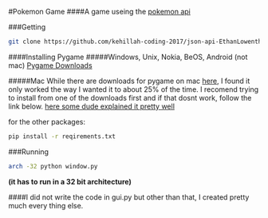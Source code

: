 #Pokemon Game
####A game useing the [pokemon api](http://pokeapi.co/)

###Getting
```sh
git clone https://github.com/kehillah-coding-2017/json-api-EthanLowenthal.git
```

####Installing Pygame
#####Windows, Unix, Nokia, BeOS, Android (not mac)
[Pygame Downloads](http://www.pygame.org/download.shtml)

#####Mac
While there are downloads for pygame on mac [here](http://www.pygame.org/download.shtml), I found it only worked the way I wanted it to about 25% of the time. I recomend trying to install from one of the downloads first and if that dosnt work, follow the link below.
[here some dude explained it pretty well](http://brysonpayne.com/2015/01/10/setting-up-pygame-on-a-mac/)

for the other packages:
```sh
pip install -r reqirements.txt
```

###Running
```sh
arch -32 python window.py 
```
**(it has to run in a 32 bit architecture)**

####I did not write the code in gui.py but other than that, I created pretty much every thing else. 

